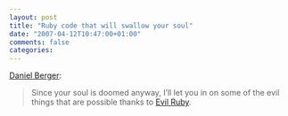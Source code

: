 ```yaml
---
layout: post
title: "Ruby code that will swallow your soul"
date: "2007-04-12T10:47:00+01:00"
comments: false
categories: 
---
```


<p><a href="http://www.oreillynet.com/ruby/blog/2007/04/ruby_code_that_will_swallow_yo.html">Daniel Berger</a>:</p>

<blockquote>
<p>Since your soul is doomed anyway, I&#8217;ll let you in on some of the evil things that are possible thanks to <a href="http://www.rubyforge.org/projects/evil">Evil Ruby</a>.</p>
</blockquote>


